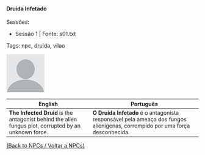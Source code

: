 
#### Druida Infetado

Sessões:  
- Sessão 1 | Fonte: s01.txt

Tags: npc, druida, vilao

![Druida Infetado](blank.png)

| English | Português |
|---------|-----------|
| **The Infected Druid** is the antagonist behind the alien fungus plot, corrupted by an unknown force. | **O Druida Infetado** é o antagonista responsável pela ameaça dos fungos alienígenas, corrompido por uma força desconhecida. |

[(Back to NPCs / Voltar a NPCs)](npcs_list.md)


























